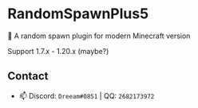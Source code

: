 # RandomSpawnPlus5

🔀 A random spawn plugin for modern Minecraft version

Support 1.7.x - 1.20.x (maybe?)


## Contact

- 📫 Discord: `Dreeam#0851` | QQ: `2682173972`